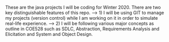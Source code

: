 These are the java projects I will be coding for Winter 2020. There are two key distinguishable features of this repo.
--> 1) I will be using GIT to manage my projects (version control) while I am working on it in order to simulate
	real-life experience.
--> 2) I will be following various major concepts as outline in COE528 such as SDLC, Abstraction,
	Requirements Analysis and Elicitation and System and Object Design.

